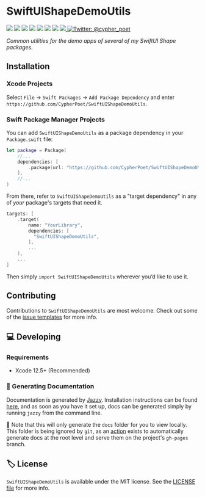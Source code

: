 # SwiftUIShapeDemoUtils

<!-- Header Logo -->

<!-- <div align="center">
   <img width="600px" src="./Resources/Assets/banner-logo.png" alt="Banner Logo">
</div> -->


<!-- Badges -->

<p>
    <img src="https://img.shields.io/badge/iOS-14.0+-865EFC.svg" />
    <img src="https://img.shields.io/badge/iPadOS-14.0+-F65EFC.svg" />
    <img src="https://img.shields.io/badge/macOS-11.0+-179AC8.svg" />
    <img src="https://img.shields.io/badge/tvOS-14.0+-41465B.svg" />
    <img src="https://img.shields.io/badge/watchOS-7.0+-1FD67A.svg" />
    <img src="https://img.shields.io/badge/License-MIT-blue.svg" />
    <img src="https://github.com/CypherPoet/SwiftUIShapeDemoUtils/workflows/Build%20&%20Test/badge.svg" />
    <a href="https://github.com/apple/swift-package-manager">
      <img src="https://img.shields.io/badge/spm-compatible-brightgreen.svg?style=flat" />
    </a>
    <a href="https://twitter.com/cypher_poet">
        <img src="https://img.shields.io/badge/Contact-@cypher_poet-lightgrey.svg?style=flat" alt="Twitter: @cypher_poet" />
    </a>
</p>


<p align="center">

_Common utilities for the demo apps of several of my SwiftUI Shape packages._

<p />



<!--
## Features

- ✅ Feature 1
- ✅ Feature 2 -->


## Installation

### Xcode Projects

Select `File` -> `Swift Packages` -> `Add Package Dependency` and enter `https://github.com/CypherPoet/SwiftUIShapeDemoUtils`.


### Swift Package Manager Projects

You can add `SwiftUIShapeDemoUtils` as a package dependency in your `Package.swift` file:

```swift
let package = Package(
    //...
    dependencies: [
        .package(url: "https://github.com/CypherPoet/SwiftUIShapeDemoUtils", .exact("0.0.2")),
    ],
    //...
)
```

From there, refer to `SwiftUIShapeDemoUtils` as a "target dependency" in any of _your_ package's targets that need it.

```swift
targets: [
    .target(
        name: "YourLibrary",
        dependencies: [
          "SwiftUIShapeDemoUtils",
        ],
        ...
    ),
    ...
]
```

Then simply `import SwiftUIShapeDemoUtils` wherever you’d like to use it.
<!--

## Usage



## 🗺 Roadmap

- World Domination -->



## Contributing

Contributions to `SwiftUIShapeDemoUtils` are most welcome. Check out some of the [issue templates](./.github/ISSUE_TEMPLATE/) for more info.



## 💻 Developing

### Requirements

- Xcode 12.5+ (Recommended)


### 📜 Generating Documentation

Documentation is generated by [Jazzy](https://github.com/realm/jazzy). Installation instructions can be found [here](https://github.com/realm/jazzy#installation), and as soon as you have it set up, docs can be generated simply by running `jazzy` from the command line.

📝 Note that this will only generate the `docs` folder for you to view locally. This folder is being ignored by `git`, as an [action](./.github/workflows/PublishDocumentation.yml) exists to automatically generate docs at the root level and serve them on the project's `gh-pages` branch.


## 🏷 License

`SwiftUIShapeDemoUtils` is available under the MIT license. See the [LICENSE file](./LICENSE) for more info.
